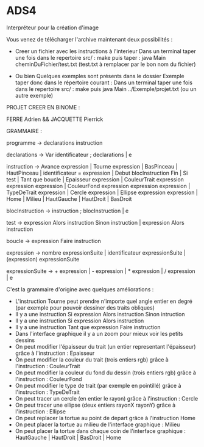 # ADS4
Interpréteur pour la création d'image

Vous venez de télécharger l'archive maintenant deux possibilités : 

- Creer un fichier avec les instructions à l'interieur
	Dans un terminal taper une fois dans le repertoire src/ : make
	puis taper : java Main cheminDuFichier/test.txt (test.txt à remplacer par le bon nom du fichier)

- Ou bien 
	Quelques exemples sont présents dans le dossier Exemple taper donc dans le répertoire courant : 
	Dans un terminal taper une fois dans le repertoire src/ : make
	puis java Main ../Exemple/projet.txt (ou un autre exemple)


PROJET CREER EN BINOME : 

FERRE Adrien && JACQUETTE Pierrick


GRAMMAIRE :

programme -> declarations instruction

declarations -> Var identificateur ; declarations | e
 
instruction -> Avance expression | Tourne expression | BasPinceau | HautPinceau | identificateur = expression |
				Debut blocInstruction Fin | Si test | Tant que boucle | Epaisseur expression |
				CouleurTrait expression expression expression | CouleurFond expression expression expression |
				TypeDeTrait expression | Cercle expression | Ellipse expression expression | Home | Milieu | 
				HautGauche | HautDroit | BasDroit
 
blocInstruction -> instruction ; blocInstruction | e
 
test -> expression Alors instruction Sinon instruction | expression Alors instruction
 
boucle -> expression Faire instruction

expression -> nombre expressionSuite | identificateur expressionSuite | (expression) expressionSuite
 
expressionSuite -> + expression | - expression | * expression | / expression | e


C'est la grammaire d'origine avec quelques améliorations :

- L'instruction Tourne peut prendre n'importe quel angle entier en degré (par exemple pour pouvoir dessiner des traits obliques)
- Il y a une instruction Si expression Alors instruction Sinon intruction 
- Il y a une instruction Si expression Alors instruction 
- Il y a une instruction Tant que expression Faire instruction
- Dans l'interface graphique il y a un zoom pour mieux voir les petits dessins 
- On peut modifier l'épaisseur du trait (un entier representant l'épaisseur) grâce à l'instruction : Epaisseur
- On peut modifier la couleur du trait (trois entiers rgb) grâce à l'instruction : CouleurTrait 
- On peut modifier la couleur du fond du dessin (trois entiers rgb) grâce à l'instruction : CouleurFond
- On peut modifier le type de trait (par exemple en pointillé) grâce à l'instruction : TypeDeTrait
- On peut tracer un cercle (en entier le rayon) grâce à l'instruction : Cercle
- On peut tracer une ellipse (deux entiers rayonX rayonY)  grâce à l'instruction : Ellipse
- On peut replacer la tortue au point de depart grâce à l'instruction Home
- On peut placer la tortue au milieu de l'interface graphique : Milieu 
- On peut placer la tortue dans chaque coin de l'interface graphique : HautGauche | HautDroit | BasDroit | Home
